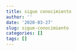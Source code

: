 ```yaml
---
title: sigue conocimiento
author: ''
date: '2020-03-27'
slug: sigue-conocimiento
categories: []
tags: []
---
```


